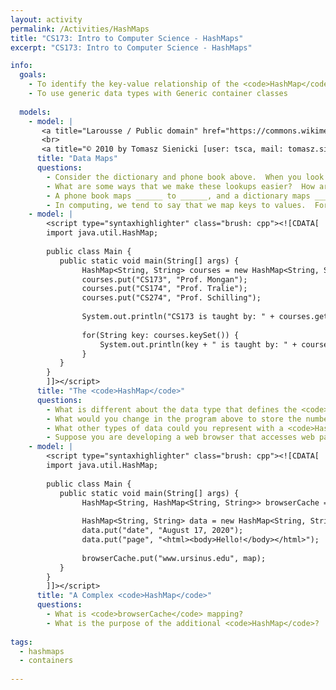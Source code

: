 ```yaml
---
layout: activity
permalink: /Activities/HashMaps
title: "CS173: Intro to Computer Science - HashMaps"
excerpt: "CS173: Intro to Computer Science - HashMaps"

info:
  goals: 
    - To identify the key-value relationship of the <code>HashMap</code>
    - To use generic data types with Generic container classes
    
  models:
    - model: |
       <a title="Larousse / Public domain" href="https://commons.wikimedia.org/wiki/File:Nouveau_Dictionnaire_Larousse_page.JPG"><img width="512" alt="Nouveau Dictionnaire Larousse page" src="https://upload.wikimedia.org/wikipedia/commons/thumb/a/aa/Nouveau_Dictionnaire_Larousse_page.JPG/512px-Nouveau_Dictionnaire_Larousse_page.JPG"></a> 
       <br>
       <a title="© 2010 by Tomasz Sienicki [user: tsca, mail: tomasz.sienicki at gmail.com] / CC BY (https://creativecommons.org/licenses/by/3.0)" href="https://commons.wikimedia.org/wiki/File:Telefonbog_ubt-1.JPG"><img width="512" alt="Telefonbog ubt-1" src="https://upload.wikimedia.org/wikipedia/commons/d/d3/Telefonbog_ubt-1.JPG"></a>
      title: "Data Maps"
      questions:
        - Consider the dictionary and phone book above.  When you look something up in each of them, what are you looking up, and what are you looking **for**?  What are the data types?
        - What are some ways that we make these lookups easier?  How are the data organized, and what part of the data is organized that way?  
        - A phone book maps ______ to ______, and a dictionary maps ______ to ______.
        - In computing, we tend to say that we map keys to values.  For the phone book and dictionary, what is the key, and what is the value?
    - model: |         
        <script type="syntaxhighlighter" class="brush: cpp"><![CDATA[   
        import java.util.HashMap;
        
        public class Main {
           public static void main(String[] args) {
                HashMap<String, String> courses = new HashMap<String, String>;
                courses.put("CS173", "Prof. Mongan");
                courses.put("CS174", "Prof. Tralie");
                courses.put("CS274", "Prof. Schilling");
                
                System.out.println("CS173 is taught by: " + courses.get("CS173"));
                
                for(String key: courses.keySet()) {
                    System.out.println(key + " is taught by: " + courses.get(key));
                }
           }
        }
        ]]></script>       
      title: "The <code>HashMap</code>"
      questions:
        - What is different about the data type that defines the <code>HashMap</code> variable in this program?  What do the extra parameters mean?
        - What would you change in the program above to store the number of students enrolled in each course, instead of the instructor of each course?
        - What other types of data could you represent with a <code>HashMap</code>?
        - Suppose you are developing a web browser that accesses web pages.  You want to **cache** the pages, so that you only access them once, to save on I/O, network calls, and your data plan.  How might a <code>HashMap</code> help you to do this?  What would be the key and the value?
    - model: |         
        <script type="syntaxhighlighter" class="brush: cpp"><![CDATA[   
        import java.util.HashMap;
        
        public class Main {
           public static void main(String[] args) {
                HashMap<String, HashMap<String, String>> browserCache = new HashMap<String, HashMap<String, String>>();
                
                HashMap<String, String> data = new HashMap<String, String>();
                data.put("date", "August 17, 2020");
                data.put("page", "<html><body>Hello!</body></html>");
                
                browserCache.put("www.ursinus.edu", map);
           }
        }
        ]]></script>       
      title: "A Complex <code>HashMap</code>"
      questions:
        - What is <code>browserCache</code> mapping?
        - What is the purpose of the additional <code>HashMap</code>?
        
tags:
  - hashmaps
  - containers
  
---
```


